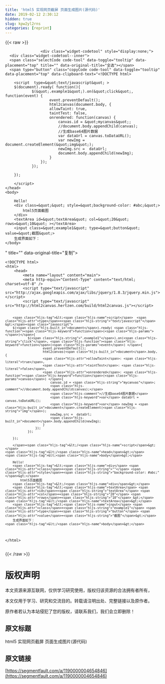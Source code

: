 ```yaml
---
title: 'html5 实现网页截屏 页面生成图片(源代码)' 
date: 2019-02-12 2:30:12
hidden: true
slug: kpw2yl2rns
categories: [reprint]
---
```


{{< raw >}}

                    <div class="widget-codetool" style="display:none;">
      <div class="widget-codetool--inner">
      <span class="selectCode code-tool" data-toggle="tooltip" data-placement="top" title="" data-original-title="全选"></span>
      <span type="button" class="copyCode code-tool" data-toggle="tooltip" data-placement="top" data-clipboard-text="<!DOCTYPE html>
<html>
    <head>
        <meta name=&quot;layout&quot; content=&quot;main&quot;>
        <meta http-equiv=&quot;Content-Type&quot; content=&quot;text/html; charset=utf-8&quot; />  
        <script type=&quot;text/javascript&quot; src=&quot;http://ajax.googleapis.com/ajax/libs/jquery/1.8.3/jquery.min.js&quot;></script>
        <script type=&quot;text/javascript&quot; src=&quot;http://html2canvas.hertzen.com/build/html2canvas.js&quot;></script>
         
        <script  type=&quot;text/javascript&quot; >
        $(document).ready( function(){
                $(&quot;.example1&quot;).on(&quot;click&quot;, function(event) {
                        event.preventDefault();
                        html2canvas(document.body, {
                        allowTaint: true,
                        taintTest: false,
                        onrendered: function(canvas) {
                            canvas.id = &quot;mycanvas&quot;;
                            //document.body.appendChild(canvas);
                            //生成base64图片数据
                            var dataUrl = canvas.toDataURL();
                            var newImg = document.createElement(&quot;img&quot;);
                            newImg.src =  dataUrl;
                            document.body.appendChild(newImg);
                        }
                    });
                }); 
             
        });
         
        </script>
    </head>
    <body>
         
        Hello!
        <div class=&quot;&quot; style=&quot;background-color: #abc;&quot;>
            html5页面截图
        </div>
        <textArea id=&quot;textArea&quot; col=&quot;20&quot; rows=&quot;10&quot; ></textArea>
        <input class=&quot;example1&quot; type=&quot;button&quot; value=&quot;截图&quot;>
        生成界面如下：
    </body>
</html>" title="" data-original-title="复制"></span>
      <span type="button" class="saveToNote code-tool" data-toggle="tooltip" data-placement="top" title="" data-original-title="放进笔记"></span>
      </div>
      </div><pre class="hljs xml"><code><span class="hljs-meta">&lt;!DOCTYPE html&gt;</span>
<span class="hljs-tag">&lt;<span class="hljs-name">html</span>&gt;</span>
    <span class="hljs-tag">&lt;<span class="hljs-name">head</span>&gt;</span>
        <span class="hljs-tag">&lt;<span class="hljs-name">meta</span> <span class="hljs-attr">name</span>=<span class="hljs-string">"layout"</span> <span class="hljs-attr">content</span>=<span class="hljs-string">"main"</span>&gt;</span>
        <span class="hljs-tag">&lt;<span class="hljs-name">meta</span> <span class="hljs-attr">http-equiv</span>=<span class="hljs-string">"Content-Type"</span> <span class="hljs-attr">content</span>=<span class="hljs-string">"text/html; charset=utf-8"</span> /&gt;</span>  
        <span class="hljs-tag">&lt;<span class="hljs-name">script</span> <span class="hljs-attr">type</span>=<span class="hljs-string">"text/javascript"</span> <span class="hljs-attr">src</span>=<span class="hljs-string">"http://ajax.googleapis.com/ajax/libs/jquery/1.8.3/jquery.min.js"</span>&gt;</span><span class="undefined"></span><span class="hljs-tag">&lt;/<span class="hljs-name">script</span>&gt;</span>
        <span class="hljs-tag">&lt;<span class="hljs-name">script</span> <span class="hljs-attr">type</span>=<span class="hljs-string">"text/javascript"</span> <span class="hljs-attr">src</span>=<span class="hljs-string">"http://html2canvas.hertzen.com/build/html2canvas.js"</span>&gt;</span><span class="undefined"></span><span class="hljs-tag">&lt;/<span class="hljs-name">script</span>&gt;</span>
         
        <span class="hljs-tag">&lt;<span class="hljs-name">script</span>  <span class="hljs-attr">type</span>=<span class="hljs-string">"text/javascript"</span> &gt;</span><span class="javascript">
        $(<span class="hljs-built_in">document</span>).ready( <span class="hljs-function"><span class="hljs-keyword">function</span>(<span class="hljs-params"></span>)</span>{
                $(<span class="hljs-string">".example1"</span>).on(<span class="hljs-string">"click"</span>, <span class="hljs-function"><span class="hljs-keyword">function</span>(<span class="hljs-params">event</span>) </span>{
                        event.preventDefault();
                        html2canvas(<span class="hljs-built_in">document</span>.body, {
                        <span class="hljs-attr">allowTaint</span>: <span class="hljs-literal">true</span>,
                        <span class="hljs-attr">taintTest</span>: <span class="hljs-literal">false</span>,
                        <span class="hljs-attr">onrendered</span>: <span class="hljs-function"><span class="hljs-keyword">function</span>(<span class="hljs-params">canvas</span>) </span>{
                            canvas.id = <span class="hljs-string">"mycanvas"</span>;
                            <span class="hljs-comment">//document.body.appendChild(canvas);</span>
                            <span class="hljs-comment">//生成base64图片数据</span>
                            <span class="hljs-keyword">var</span> dataUrl = canvas.toDataURL();
                            <span class="hljs-keyword">var</span> newImg = <span class="hljs-built_in">document</span>.createElement(<span class="hljs-string">"img"</span>);
                            newImg.src =  dataUrl;
                            <span class="hljs-built_in">document</span>.body.appendChild(newImg);
                        }
                    });
                }); 
             
        });
         
        </span><span class="hljs-tag">&lt;/<span class="hljs-name">script</span>&gt;</span>
    <span class="hljs-tag">&lt;/<span class="hljs-name">head</span>&gt;</span>
    <span class="hljs-tag">&lt;<span class="hljs-name">body</span>&gt;</span>
         
        Hello!
        <span class="hljs-tag">&lt;<span class="hljs-name">div</span> <span class="hljs-attr">class</span>=<span class="hljs-string">""</span> <span class="hljs-attr">style</span>=<span class="hljs-string">"background-color: #abc;"</span>&gt;</span>
            html5页面截图
        <span class="hljs-tag">&lt;/<span class="hljs-name">div</span>&gt;</span>
        <span class="hljs-tag">&lt;<span class="hljs-name">textArea</span> <span class="hljs-attr">id</span>=<span class="hljs-string">"textArea"</span> <span class="hljs-attr">col</span>=<span class="hljs-string">"20"</span> <span class="hljs-attr">rows</span>=<span class="hljs-string">"10"</span> &gt;</span><span class="hljs-tag">&lt;/<span class="hljs-name">textArea</span>&gt;</span>
        <span class="hljs-tag">&lt;<span class="hljs-name">input</span> <span class="hljs-attr">class</span>=<span class="hljs-string">"example1"</span> <span class="hljs-attr">type</span>=<span class="hljs-string">"button"</span> <span class="hljs-attr">value</span>=<span class="hljs-string">"截图"</span>&gt;</span>
        生成界面如下：
    <span class="hljs-tag">&lt;/<span class="hljs-name">body</span>&gt;</span>
<span class="hljs-tag">&lt;/<span class="hljs-name">html</span>&gt;</span></code></pre>
                
{{< /raw >}}

# 版权声明
本文资源来源互联网，仅供学习研究使用，版权归该资源的合法拥有者所有，

本文仅用于学习、研究和交流目的。转载请注明出处、完整链接以及原作者。

原作者若认为本站侵犯了您的版权，请联系我们，我们会立即删除！

## 原文标题
html5 实现网页截屏 页面生成图片(源代码)

## 原文链接
[https://segmentfault.com/a/1190000004654846](https://segmentfault.com/a/1190000004654846)

